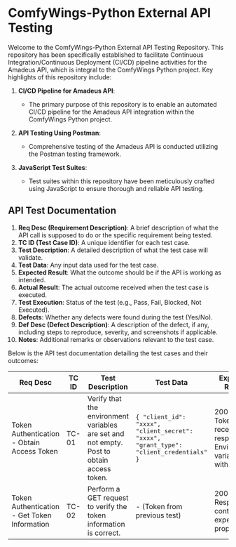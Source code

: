 # ComfyWings-Python External API Testing

Welcome to the ComfyWings-Python External API Testing Repository. This repository has been specifically established to facilitate Continuous Integration/Continuous Deployment (CI/CD) pipeline activities for the Amadeus API, which is integral to the ComfyWings Python project. Key highlights of this repository include:

1. **CI/CD Pipeline for Amadeus API**:
   - The primary purpose of this repository is to enable an automated CI/CD pipeline for the Amadeus API integration within the ComfyWings Python project.
   
2. **API Testing Using Postman**:
   - Comprehensive testing of the Amadeus API is conducted utilizing the Postman testing framework.
   
3. **JavaScript Test Suites**:
   - Test suites within this repository have been meticulously crafted using JavaScript to ensure thorough and reliable API testing.

## API Test Documentation

1. **Req Desc (Requirement Description)**: A brief description of what the API call is supposed to do or the specific requirement being tested.
2. **TC ID (Test Case ID)**: A unique identifier for each test case.
3. **Test Description**: A detailed description of what the test case will validate.
4. **Test Data**: Any input data used for the test case.
5. **Expected Result**: What the outcome should be if the API is working as intended.
6. **Actual Result**: The actual outcome received when the test case is executed.
7. **Test Execution**: Status of the test (e.g., Pass, Fail, Blocked, Not Executed).
8. **Defects**: Whether any defects were found during the test (Yes/No).
9. **Def Desc (Defect Description)**: A description of the defect, if any, including steps to reproduce, severity, and screenshots if applicable.
10. **Notes**: Additional remarks or observations relevant to the test case.


Below is the API test documentation detailing the test cases and their outcomes:

| Req Desc | TC ID | Test Description | Test Data | Expected Result | Actual Result | Test Execution | Defects | Def Desc | Notes |
|----------|-------|------------------|-----------|-----------------|---------------|----------------|---------|----------|-------|
| Token Authentication - Obtain Access Token | TC-01 | Verify that the environment variables are set and not empty. Post to obtain access token. | `{ "client_id": "xxxx", "client_secret": "xxxx", "grant_type": "client_credentials" }` | 200 OK, Token received in response, Environment variable set with token. | 200 OK, Token received, Environment variable set. | Pass | No | - | Response received in 643ms. |
| Token Authentication - Get Token Information | TC-02 | Perform a GET request to verify the token information is correct. | - (Token from previous test) | 200 OK, Response contains the expected properties. | 200 OK, Expected properties present in response. | Pass | No | - | Response received in 284ms. |
